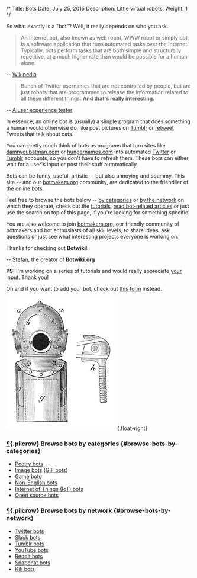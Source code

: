 /*
Title: Bots
Date: July 25, 2015
Description: Little virtual robots.
Weight: 1
*/

So what exactly is a "bot"? Well, it really depends on who you ask.

> An Internet bot, also known as web robot, WWW robot or simply bot, is a software application that runs automated tasks over the Internet. Typically, bots perform tasks that are both simple and structurally repetitive, at a much higher rate than would be possible for a human alone.

-- [Wikipedia](https://en.wikipedia.org/wiki/Internet_bot)

> Bunch of Twitter usernames that are not controlled by people, but are just robots that are programmed to release the information related to all these different things. **And that's really interesting.**

-- [A user experience tester](http://peek.usertesting.com/result/20922996954524)

In essence, an online bot is (usually) a simple program that does something a human would otherwise do, like post pictures on [Tumblr](https://www.tumblr.com/) or [retweet](https://twitter.com/) Tweets that talk about cats.

You can pretty much think of bots as programs that turn sites like [damnyoubatman.com](http://damnyoubatman.com/) or [hungernames.com](http://hungernames.com/) into automated [Twitter](https://twitter.com/) or [Tumblr](https://www.tumblr.com/) accounts, so you don't have to refresh them. These bots can either wait for a user's input or post their stuff automatically.

Bots can be funny, useful, artistic -- but also annoying and spammy. This site -- and our [botmakers.org](https://botmakers.org/) community, are dedicated to the friendlier of the online bots.

Feel free to browse the bots below -- [by categories](#browse-bots-by-categories) or [by the network](#browse-bots-by-network) on which they operate, check out the [tutorials](/tutorials/), [read bot-related articles](/articles/) or just use the search on top of this page, if you're looking for something specific.

You are also welcome to join [botmakers.org](https://botmakers.org/), our friendly community of botmakers and bot enthusiasts of all skill levels, to share ideas, ask questions or just see what interesting projects everyone is working on.

Thanks for checking out **Botwiki**!

-- [Stefan](https://twitter.com/fourtonfish), the creator of **Botwiki.org**

**PS:** I'm working on a series of tutorials and would really appreciate [your input](https://botwiki.org/survey/botmaking-01). Thank you!

Oh and if you want to add your bot, check out [this form](https://botwiki.org/submit-your-bot) instead.

![Diving gear -- kind of looks like an old school robot](/content/images/illustrations/diving-gear.jpg){.float-right}

### [¶](#browse-bots-by-categories){.pilcrow} Browse bots by categories {#browse-bots-by-categories}

- [Poetry bots](/tag/poetry)
- [Image bots](/tag/images) ([GIF bots](/tag/gif))
- [Game bots](/tag/game)
- [Non-English bots](/tag/non-english)
- [Internet of Things (IoT) bots](/bots/iot)
- [Open source bots](/tag/opensource)

### [¶](#browse-bots-by-network){.pilcrow} Browse bots by network {#browse-bots-by-network}

- [Twitter bots](/bots/twitterbots)
- [Slack bots](/bots/slackbots)
- [Tumblr bots](/bots/tumblr-bots)
- [YouTube bots](/bots/youtube-bots)
- [Reddit bots](/bots/redditbots)
- [Snapchat bots](/tag/snapchatbot)
- [Kik bots](/tag/kikbot)

